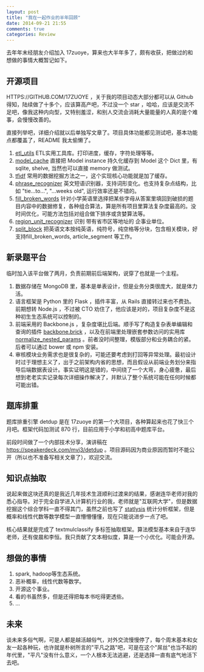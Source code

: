 ```yaml
---
layout: post
title: "我在一起作业的半年回顾"
date: 2014-09-21 21:55
comments: true
categories: Review
---
```


去年年末经朋友介绍加入 17zuoye，算来也大半年多了，颇有收获，把做过的和想做的事情大概暂记如下。

## 开源项目

HTTPS://GITHUB.COM/17ZUOYE ，关于我的项目动态大部分都可以从 Github 得知，陆续做了十多个，应该算高产吧，不过没一个 star ，哈哈，应该是交流不足吧，像我这种内向型，又特别羞涩，和别人交流会消耗大量能量的人真的是个难事，会慢慢改善的。

直接列举吧，详细介绍就以后单独写文章了。项目具体功能都见测试吧，基本功能点都覆盖了，README 我太偷懒了。

1. [etl_utils](https://github.com/mvj3/etl_utils) ETL实用工具库。打印进度，缓存，字符处理等等。
2. [model_cache](https://github.com/17zuoye/model_cache) 直接把 Model instance 持久化缓存到 Model 这个 Dict 里，有 sqlite, shelve, 当然也可以直接 memory 做测试。
3. [tfidf](https://github.com/17zuoye/tfidf) 常用的数据挖掘方法之一，这个实现核心功能就是加了缓存。
4. [phrase_recognizer](https://github.com/17zuoye/phrase_recognizer) 英文短语识别器，支持词形变化。也支持复杂点结构，比如 "tie...to...", "...weeks old", 运行效率还是不错的。
4. [fill_broken_words](https://github.com/17zuoye/fill_broken_words) 针对小学英语里选择把某些字母从答案里填回到破损的题目内容中的数据修复，各种组合算法，算是所有项目里算法复杂度最高的。没时间优化，可能方法包括对组合做下排序或贪婪算法等。
5. [region_unit_recognizer](https://github.com/17zuoye/region_unit_recognizer) 识别 带有省市区等地址的 企事业单位。
6. [split_block](https://github.com/17zuoye/split_block) 把英语文本按纯英语，纯符号，纯空格等分块，包含相关模块，好支持fill_broken_words, article_segment 等工作。

## 新录题平台

临时加入该平台做了两月，负责前期前后端架构，说穿了也就是一个主程。

1. 数据存储在 MongoDB 里，基本是单表设计，但是业务分类很庞大，就是体力活。
2. 语言框架是 Python 里的 Flask ，插件丰富，从 Rails 直接转过来也不费劲。前期想转 Node.js ，不过被 CTO 劝住了，他应该是对的，项目复杂度不是这种初生生态系统可以控制的。
3. 前端采用的 Backbone.js ，复杂度堪比后端。顺手写了构造复杂表单编辑和查询的插件 [backbone.brick](https://github.com/mvj3/backbone.brick) ，以及在前端里处理嵌套参数访问的实用库 [normalize_nested_params](https://github.com/mvj3/normalize_nested_params) 。前者没时间整理，模版部分和业务耦合的紧。后者可以通过 bower 或 npm 安装。
4. 审核模块业务需求也是很复杂的，可能还要考虑到打回等异常处理。最初设计时过于理想主义了，出于之前架构内省的思想，而且假设从前端业务划分来指导后端数据表设计。事实证明这是错的，中间绕了一个大弯，身心疲惫，最后想到老老实实记录每次详细操作解决了，并默认了整个系统可能在任何时候都可能出错。

## 题库排重

题库排重引擎 detdup 是在 17zuoye 的第一个大项目，各种算起来也花了快三个月吧。框架代码加测试 870 行，目前应用于小学和初高中题库平台。

前段时间做了一个内部技术分享，演讲稿在 https://speakerdeck.com/mvj3/detdup 。项目源码因为商业原因而暂时不能公开（所以也不准备写相关文章了），欢迎交流。

## 知识点抽取

说起来做这块还真的是我近几年技术生涯顺利过渡来的结果，感谢连华老师对我的悉心指导。对于完全自学进入计算机行业的我，老师就是"互联网大学"，但是数据挖掘这个综合学科一直不得其门，虽然之前也写了 [statlysis](https://github.com/mvj3/statlysis) 统计分析框架，但是概率和线性代数等数学模型一直懵懵懂懂，现在只能说进步一点了吧。

核心结果就是完成了 textmulclassify 多标签抽取框架。算法模型基本来自于连华老师，还有俊晨和李恒。我只贡献了文本相似度，算是一个小优化。可能会开源。

## 想做的事情

1. spark, hadoop等生态系统。
2. 恶补概率，线性代数等数学。
3. 开源这个事业。
4. 看的书虽然多，但是还得把每本书吃得更透些。
5. ...

## 未来

谈未来多俗气啊，可是人都是越活越俗气，对外交流慢慢停了，每个周末基本和女友一起各种玩，也许就是朴树所言的"平凡之路"吧，可是在这个"屌丝"也当不起的年代里，"平凡"没有什么意义，一个人根本无法逃避，还是选择一直有底气地活下去吧。
